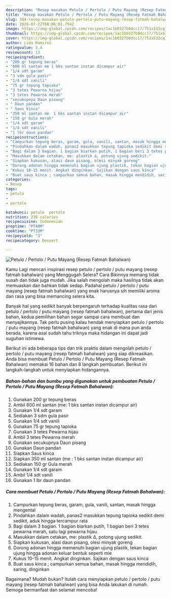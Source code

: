 ```yaml
---
description: "Resep masakan Petulo / Pertolo / Putu Mayang (Resep Fatmah Bahalwan) | Cara Membuat Petulo / Pertolo / Putu Mayang (Resep Fatmah Bahalwan) Yang Lezat Sekali"
title: "Resep masakan Petulo / Pertolo / Putu Mayang (Resep Fatmah Bahalwan) | Cara Membuat Petulo / Pertolo / Putu Mayang (Resep Fatmah Bahalwan) Yang Lezat Sekali"
slug: 384-resep-masakan-petulo-pertolo-putu-mayang-resep-fatmah-bahalwan-cara-membuat-petulo-pertolo-putu-mayang-resep-fatmah-bahalwan-yang-lezat-sekali
date: 2020-07-22T08:06:01.794Z
image: https://img-global.cpcdn.com/recipes/1ac1b0327b0dcc17/751x532cq70/petulo-pertolo-putu-mayang-resep-fatmah-bahalwan-foto-resep-utama.jpg
thumbnail: https://img-global.cpcdn.com/recipes/1ac1b0327b0dcc17/751x532cq70/petulo-pertolo-putu-mayang-resep-fatmah-bahalwan-foto-resep-utama.jpg
cover: https://img-global.cpcdn.com/recipes/1ac1b0327b0dcc17/751x532cq70/petulo-pertolo-putu-mayang-resep-fatmah-bahalwan-foto-resep-utama.jpg
author: Lida Ramirez
ratingvalue: 3.4
reviewcount: 13
recipeingredient:
- "200 gr tepung beras"
- "600 ml santan me 1 bks santan instan dicampur air"
- "1/4 sdt garam"
- "3 sdm gula pasir"
- "1/4 sdt vanili"
- "75 gr tepung tapioka"
- "3 tetes Pewarna hijau"
- "3 tetes Pewarna merah"
- "secukupnya Daun pisang"
- " Daun pandan"
- " Saus kinca"
- "350 ml santan me  1 bks santan instan dicampur air"
- "150 gr Gula merah"
- "1/4 sdt garam"
- "1/4 sdt vanili"
- "1 lbr daun pandan"
recipeinstructions:
- "Campurkan tepung beras, garam, gula, vanili, santan, masak hingga mengental"
- "Pindahkan dalam wadah, panas2 masukkan tepung tapioka sedikit demi sedikit, aduk hingga tercampur rata"
- "Bagi dalam 3 bagian. 1 bagian biarkan putih, 1 bagian beri 3 tetes pewarna merah, satu lagi pewarna hijau."
- "Masukkan dalam cetakan, me: plastik ∆, potong ujung sedikit."
- "Siapkan kukusan, alasi daun pisang, olesi minyak goreng"
- "Dorong adonan hingga memenuhi bagian ujung plastik, tekan bagian ujung hingga adonan keluar bentuk seperti mie"
- "Kukus 10-15 menit. Angkat dinginkan. Sajikan dengan saus kinca"
- "Buat saus kinca ; campurkan semua bahan, masak hingga mendidih, saring, dinginkan"
categories:
- Resep
tags:
- petulo
- 
- pertolo

katakunci: petulo  pertolo 
nutrition: 238 calories
recipecuisine: Indonesian
preptime: "PT40M"
cooktime: "PT33M"
recipeyield: "3"
recipecategory: Dessert

---
```



![Petulo / Pertolo / Putu Mayang (Resep Fatmah Bahalwan)](https://img-global.cpcdn.com/recipes/1ac1b0327b0dcc17/751x532cq70/petulo-pertolo-putu-mayang-resep-fatmah-bahalwan-foto-resep-utama.jpg)

Kamu Lagi mencari inspirasi resep petulo / pertolo / putu mayang (resep fatmah bahalwan) yang Menggugah Selera? Cara Bikinnya memang tidak susah dan tidak juga mudah. Jika salah mengolah maka hasilnya tidak akan memuaskan dan bahkan tidak sedap. Padahal petulo / pertolo / putu mayang (resep fatmah bahalwan) yang enak harusnya sih memiliki aroma dan rasa yang bisa memancing selera kita.



Banyak hal yang sedikit banyak berpengaruh terhadap kualitas rasa dari petulo / pertolo / putu mayang (resep fatmah bahalwan), pertama dari jenis bahan, kedua pemilihan bahan segar sampai cara membuat dan menyajikannya. Tak perlu pusing kalau hendak menyiapkan petulo / pertolo / putu mayang (resep fatmah bahalwan) yang enak di mana pun anda berada, karena asal sudah tahu triknya maka hidangan ini dapat jadi suguhan istimewa.


Berikut ini ada beberapa tips dan trik praktis dalam mengolah petulo / pertolo / putu mayang (resep fatmah bahalwan) yang siap dikreasikan. Anda bisa membuat Petulo / Pertolo / Putu Mayang (Resep Fatmah Bahalwan) memakai 16 bahan dan 8 langkah pembuatan. Berikut ini langkah-langkah untuk menyiapkan hidangannya.

<!--inarticleads1-->

##### Bahan-bahan dan bumbu yang digunakan untuk pembuatan Petulo / Pertolo / Putu Mayang (Resep Fatmah Bahalwan):

1. Gunakan 200 gr tepung beras
1. Ambil 600 ml santan (me: 1 bks santan instan dicampur air)
1. Gunakan 1/4 sdt garam
1. Sediakan 3 sdm gula pasir
1. Gunakan 1/4 sdt vanili
1. Gunakan 75 gr tepung tapioka
1. Gunakan 3 tetes Pewarna hijau
1. Ambil 3 tetes Pewarna merah
1. Gunakan secukupnya Daun pisang
1. Gunakan  Daun pandan
1. Siapkan  Saus kinca
1. Siapkan 350 ml santan (me : 1 bks santan instan dicampur air)
1. Sediakan 150 gr Gula merah
1. Gunakan 1/4 sdt garam
1. Ambil 1/4 sdt vanili
1. Gunakan 1 lbr daun pandan




<!--inarticleads2-->

##### Cara membuat Petulo / Pertolo / Putu Mayang (Resep Fatmah Bahalwan):

1. Campurkan tepung beras, garam, gula, vanili, santan, masak hingga mengental
1. Pindahkan dalam wadah, panas2 masukkan tepung tapioka sedikit demi sedikit, aduk hingga tercampur rata
1. Bagi dalam 3 bagian. 1 bagian biarkan putih, 1 bagian beri 3 tetes pewarna merah, satu lagi pewarna hijau.
1. Masukkan dalam cetakan, me: plastik ∆, potong ujung sedikit.
1. Siapkan kukusan, alasi daun pisang, olesi minyak goreng
1. Dorong adonan hingga memenuhi bagian ujung plastik, tekan bagian ujung hingga adonan keluar bentuk seperti mie
1. Kukus 10-15 menit. Angkat dinginkan. Sajikan dengan saus kinca
1. Buat saus kinca ; campurkan semua bahan, masak hingga mendidih, saring, dinginkan




Bagaimana? Mudah bukan? Itulah cara menyiapkan petulo / pertolo / putu mayang (resep fatmah bahalwan) yang bisa Anda lakukan di rumah. Semoga bermanfaat dan selamat mencoba!
